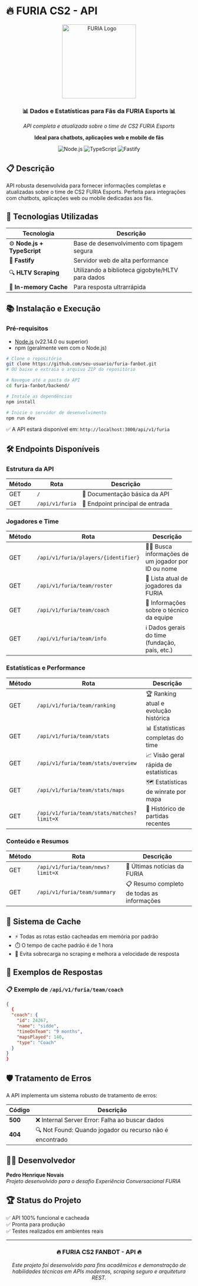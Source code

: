 # 🔥 FURIA CS2 - API

<div align="center">
    <img src="https://upload.wikimedia.org/wikipedia/pt/f/f9/Furia_Esports_logo.png" alt="FURIA Logo" width="200"/>
    <h3>📊 Dados e Estatísticas para Fãs da FURIA Esports 📊</h3>
    <p><i>API completa e atualizada sobre o time de CS2 FURIA Esports</i></p>
    <p><b>Ideal para chatbots, aplicações web e mobile de fãs</b></p>

![Node.js](https://img.shields.io/badge/Node.js-43853D?style=for-the-badge&logo=node.js&logoColor=white)
![TypeScript](https://img.shields.io/badge/TypeScript-007ACC?style=for-the-badge&logo=typescript&logoColor=white)
![Fastify](https://img.shields.io/badge/Fastify-202020?style=for-the-badge&logo=fastify&logoColor=white)

</div>

## 📋 Descrição

API robusta desenvolvida para fornecer informações completas e atualizadas sobre o time de CS2 FURIA Esports.
Perfeita para integrações com chatbots, aplicações web ou mobile dedicadas aos fãs.

## 🚀 Tecnologias Utilizadas

| Tecnologia                  | Descrição                                        |
| --------------------------- | ------------------------------------------------ |
| ⚙️ **Node.js + TypeScript** | Base de desenvolvimento com tipagem segura       |
| 🚄 **Fastify**              | Servidor web de alta performance                 |
| 🔍 **HLTV Scraping**        | Utilizando a biblioteca gigobyte/HLTV para dados |
| 💾 **In-memory Cache**      | Para resposta ultrarrápida                       |

## 📚 Instalação e Execução

### Pré-requisitos

- [Node.js](https://nodejs.org/) (v22.14.0 ou superior)
- npm (geralmente vem com o Node.js)


```bash
# Clone o repositório
git clone https://github.com/seu-usuario/furia-fanbot.git
# OU baixe e extraia o arquivo ZIP do repositório

# Navegue até a pasta da API
cd furia-fanbot/backend/

# Instale as dependências
npm install

# Inicie o servidor de desenvolvimento
npm run dev
```

✅ A API estará disponível em: `http://localhost:3000/api/v1/furia`

## 🛠️ Endpoints Disponíveis

### Estrutura da API

| Método | Rota            | Descrição                        |
| ------ | --------------- | -------------------------------- |
| GET    | `/`             | 📝 Documentação básica da API    |
| GET    | `/api/v1/furia` | 🚪 Endpoint principal de entrada |

### Jogadores e Time

| Método | Rota                                 | Descrição                                         |
| ------ | ------------------------------------ | ------------------------------------------------- |
| GET    | `/api/v1/furia/players/{identifier}` | 👨‍💻 Busca informações de um jogador por ID ou nome |
| GET    | `/api/v1/furia/team/roster`          | 👥 Lista atual de jogadores da FURIA              |
| GET    | `/api/v1/furia/team/coach`           | 🧠 Informações sobre o técnico da equipe          |
| GET    | `/api/v1/furia/team/info`            | ℹ️ Dados gerais do time (fundação, país, etc.)    |

### Estatísticas e Performance

| Método | Rota                                       | Descrição                             |
| ------ | ------------------------------------------ | ------------------------------------- |
| GET    | `/api/v1/furia/team/ranking`               | 🏆 Ranking atual e evolução histórica |
| GET    | `/api/v1/furia/team/stats`                 | 📊 Estatísticas completas do time     |
| GET    | `/api/v1/furia/team/stats/overview`        | 📈 Visão geral rápida de estatísticas |
| GET    | `/api/v1/furia/team/stats/maps`            | 🗺️ Estatísticas de winrate por mapa   |
| GET    | `/api/v1/furia/team/stats/matches?limit=X` | 🏹 Histórico de partidas recentes     |

### Conteúdo e Resumos

| Método | Rota                              | Descrição                                  |
| ------ | --------------------------------- | ------------------------------------------ |
| GET    | `/api/v1/furia/team/news?limit=X` | 📰 Últimas notícias da FURIA               |
| GET    | `/api/v1/furia/team/summary`      | 📋 Resumo completo de todas as informações |

## 💾 Sistema de Cache

- ⚡ Todas as rotas estão cacheadas em memória por padrão
- ⏱️ O tempo de cache padrão é de 1 hora
- 🚀 Evita sobrecarga no scraping e melhora a velocidade de resposta

## 🎯 Exemplos de Respostas

### 📋 Exemplo de `/api/v1/furia/team/coach`

```json
{
  {
  "coach": {
    "id": 24267,
    "name": "sidde",
    "timeOnTeam": "9 months",
    "mapsPlayed": 140,
    "type": "Coach"
  }
}
}
````

## 🛡️ Tratamento de Erros

A API implementa um sistema robusto de tratamento de erros:

| Código  | Descrição                                                |
| ------- | -------------------------------------------------------- |
| **500** | ❌ Internal Server Error: Falha ao buscar dados          |
| **404** | 🔍 Not Found: Quando jogador ou recurso não é encontrado |

## 👨‍💻 Desenvolvedor

**Pedro Henrique Novais**  
_Projeto desenvolvido para o desafio Experiência Conversacional FURIA_

## 🏆 Status do Projeto

✅ API 100% funcional e cacheada  
✅ Pronta para produção  
✅ Testes realizados em ambientes reais

---

<div align="center">
    <h3>🔥 FURIA CS2 FANBOT - API 🔥</h3>
    <p><i>Este projeto foi desenvolvido para fins acadêmicos e demonstração de habilidades técnicas em APIs modernas, scraping seguro e arquitetura REST.</i></p>
</div>
